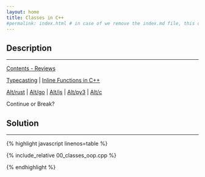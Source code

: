 ```yaml
---
layout: home
title: Classes in C++
#permalink: index.html # in case of we remove the index.md file, this doc will be the index page
---
```


<div class="row">
<div class="columnStmt" markdown="1">

## Description
------

[Contents - Reviews](../README.md)

[Typecasting](./100_typecasting.md) | [Inline Functions in C++](./100_inline_functions.md)

[Alt/rust](./hello.c) | [Alt/go](./hello.c) | [Alt/js](./Alt_js/README.html) | [Alt/py3](./Alt_py3/README.md) | [Alt/c](./hello.c)



Continue or Break?





</div>
<div class="columnSol" markdown="1">

## Solution
------

{% highlight javascript linenos=table %}

{% include_relative 00_classes_oop.cpp %}

{% endhighlight %}

</div>
</div>